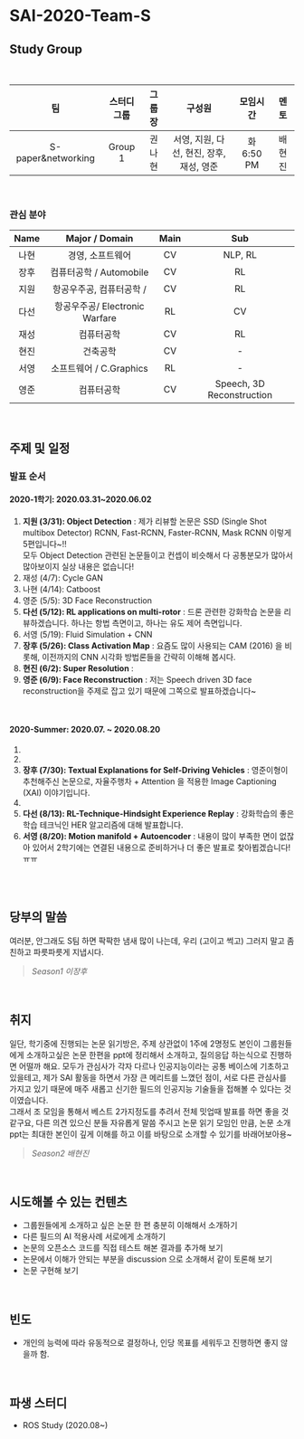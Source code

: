 # SAI-2020-Team-S

## Study Group

<br>

|    팀    | 스터디그룹 | 그룹장 | 구성원 | 모임시간 |   멘토  |
|:--------:|:---------:|:------:|:------:|:--------:|:------:|
| S-paper&networking   |   Group 1 |   권나현 | 서영, 지원, 다선, 현진, 장후, 재성, 영준  |  화 6:50 PM  | 배현진 |

<br>

### 관심 분야

|    Name  | Major / Domain    | Main |    Sub   |
|:--------:|:-----------------:|:----:|:---------:|
| 나현     | 경영, 소프트웨어         | CV  | NLP, RL |
| 장후     | 컴퓨터공학 / Automobile | CV  | RL |
| 지원     | 항공우주공, 컴퓨터공학 /      | CV  | RL |
| 다선     | 항공우주공/ Electronic Warfare | RL  | CV |
| 재성     | 컴퓨터공학          | CV  | RL |
| 현진     | 건축공학          | CV  |  - |
| 서영     | 소프트웨어 / C.Graphics  | RL  |  - |
| 영준     | 컴퓨터공학         | CV  | Speech, 3D Reconstruction |

<br>

## 주제 및 일정

### 발표 순서 <br>

#### 2020-1학기: 2020.03.31~2020.06.02

1. **지원 (3/31): Object Detection** : 제가 리뷰할 논문은 SSD (Single Shot multibox Detector) RCNN, Fast-RCNN, Faster-RCNN, Mask RCNN 이렇게 5편입니다~!! <br> 
  모두 Object Detection 관련된 논문들이고 컨셉이 비슷해서 다 공통분모가 많아서 많아보이지 실상 내용은 없습니다!
2. 재성 (4/7): Cycle GAN
3. 나현 (4/14): Catboost
4. 영준 (5/5): 3D Face Reconstruction
5. **다선 (5/12): RL applications on multi-rotor** : 드론 관련한 강화학습 논문을 리뷰하겠습니다. 하나는 항법 측면이고, 하나는 유도 제어 측면입니다.
6. 서영 (5/19): Fluid Simulation + CNN 
7. **장후 (5/26): Class Activation Map** : 요즘도 많이 사용되는 CAM (2016) 을 비롯해, 이전까지의 CNN 시각화 방법론들을 간략히 이해해 봅시다.
8. **현진 (6/2): Super Resolution** :
9. **영준 (6/9): Face Reconstruction** : 저는 Speech driven 3D face reconstruction을 주제로 잡고 있기 때문에 그쪽으로 발표하겠습니다~

<br>

#### 2020-Summer: 2020.07. ~ 2020.08.20

1.
2.
3. **장후 (7/30): Textual Explanations for Self-Driving Vehicles** : 영준이형이 추천해주신 논문으로, 자율주행차 + Attention 을 적용한 Image Captioning (XAI) 이야기입니다.
4.
5. **다선 (8/13): RL-Technique-Hindsight Experience Replay** : 강화학습의 좋은 학습 테크닉인 HER 알고리즘에 대해 발표합니다.
6. **서영 (8/20): Motion manifold + Autoencoder** : 내용이 많이 부족한 면이 없잖아 있어서 2학기에는 연결된 내용으로 준비하거나 더 좋은 발표로 찾아뵙겠습니다! ㅠㅠ

<br>
<br>


## 당부의 말씀

여러분, 안그래도 S팀 하면 팍팍한 냄새 많이 나는데, 우리 (고이고 썩고) 그러지 말고 좀 친하고 파릇파릇게 지냅시다. <br>

> *Season1 이장후*

<br>

## 취지

일단, 학기중에 진행되는 논문 읽기방은, 주제 상관없이 1주에 2명정도 본인이 그룹원들에게 소개하고싶은 논문 한편을 ppt에 정리해서 소개하고, 질의응답 하는식으로 진행하면 어떨까 해요. 모두가 관심사가 각자 다르나 인공지능이라는 공통 베이스에 기초하고 있을테고, 제가 SAI 활동을 하면서 가장 큰 메리트를 느꼈던 점이, 서로 다른 관심사를 가지고 있기 때문에 매주 새롭고 신기한 필드의 인공지능 기술들을 접해볼 수 있다는 것이였습니다. <br>
그래서 조 모임을 통해서 베스트 2가지정도를 추려서 전체 밋업때 발표를 하면 좋을 것 같구요, 다른 의견 있으신 분들 자유롭게 말씀 주시고 논문 읽기 모임인 만큼, 논문 소개 ppt는 최대한 본인이 깊게 이해를 하고 이를 바탕으로 소개할 수 있기를 바래어보아용~  <br>

> *Season2 배현진*

<br>

## 시도해볼 수 있는 컨텐츠

- 그룹원들에게 소개하고 싶은 논문 한 편 충분히 이해해서 소개하기
- 다른 필드의 AI 적용사례 서로에게 소개하기
- 논문의 오픈소스 코드를 직접 테스트 해본 결과를 추가해 보기
- 논문에서 이해가 안되는 부분을 discussion 으로 소개해서 같이 토론해 보기
- 논문 구현해 보기

<br>

## 빈도

- 개인의 능력에 따라 유동적으로 결정하나, 인당 목표를 세워두고 진행하면 좋지 않을까 함.

<br>

## 파생 스터디

- ROS Study (2020.08~)
